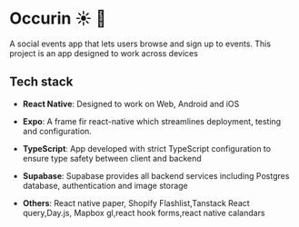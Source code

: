 # Occurin :sunny: :newspaper:

A social events app that lets users browse and sign up to events.
This project is an app designed to work across devices

## Tech stack

- **React Native**: Designed to work on Web, Android and iOS
- **Expo**: A frame fir react-native which streamlines deployment, testing and configuration.
- **TypeScript**: App developed with strict TypeScript configuration to ensure type safety between client and backend
- **Supabase**: Supabase provides all backend services including Postgres database, authentication and image storage

- **Others**: React native paper, Shopify Flashlist,Tanstack React query,Day.js, Mapbox gl,react hook forms,react native calandars


